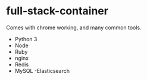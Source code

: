 # full-stack-container
Comes with chrome working, and many common tools. 
- Python 3
- Node
- Ruby 
- nginx
- Redis
- MySQL 
-Elasticsearch
